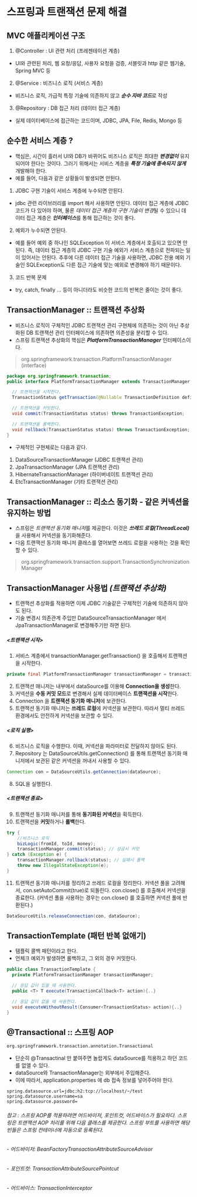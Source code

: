 # 스프링과 트랜잭션 문제 해결

## MVC 애플리케이션 구조
1. @Controller : UI 관련 처리 (프레젠테이션 계층)
  - UI와 관련된 처리, 웹 요청/응답, 사용자 요청을 검증, 서블릿과 http 같은 웹기술, Spring MVC 등
2. @Service : 비즈니스 로직 (서비스 계층)
  - 비즈니스 로직, 가급적 특정 기술에 의존하지 않고 ***순수 자바 코드***로 작성
3. @Repository : DB 접근 처리 (데이터 접근 계층)
  - 실제 데이터베이스에 접근하는 코드이며, JDBC, JPA, File, Redis, Mongo 등

## 순수한 서비스 계층 ?
- 핵심은, 시간이 흘러서 UI와 DB가 바뀌어도 비즈니스 로직은 최대한 ***변경없이*** 유지되어야 한다는 것이다. 그러기 위해서는 서비스 계층을 ***특정 기술에 종속되지 않게*** 개발해야 한다.
- 예를 들어, 다음과 같은 상황들이 발생되면 안된다.
1. JDBC 구현 기술이 서비스 계층에 누수되면 안된다.
  - jdbc 관련 라이브러리를 import 해서 사용하면 안된다. 데이터 접근 계층에 JDBC 코드가 다 있어야 하며, 물론 *데이터 접근 계층의 구현 기술이 변경*될 수 있으니 데이터 접근 계층은 ***인터페이스***를 통해 접근하는 것이 좋다.
2. 예외가 누수되면 안된다.
  - 예를 들어 예외 중 하나인 SQLException 이 서비스 계층에서 호출되고 있으면 안된다. 즉, 데이터 접근 계층의 JDBC 구현 기술 예외가 서비스 계층으로 전파되는 일이 있어서는 안된다. 추후에 다른 데이터 접근 기술을 사용하면, JDBC 전용 예외 기술인 SQLException도 다른 접근 기술에 맞는 예외로 변경해야 하기 때문이다.
3. 코드 반복 문제
 - try, catch, finally ... 등이 아니더라도 비슷한 코드의 반복은 줄이는 것이 좋다.

## TransactionManager :: 트랜잭션 추상화
- 비즈니스 로직이 구체적인 JDBC 트랜잭션 관리 구현체에 의존하는 것이 아닌 추상화된 DB 트랜잭션 관리 인터페이스에 의존하면 의존성을 분리할 수 있다.
- 스프링 트랜잭션 추상화의 핵심은 ***PlatformTransactionManager*** 인터페이스이다.
> org.springframework.transaction.PlatformTransactionManager (interface)
```java
package org.springframework.transaction;
public interface PlatformTransactionManager extends TransactionManager {

  // 트랜잭션을 시작한다.
  TransactionStatus getTransaction(@Nullable TransactionDefinition definition) throws TransactionException;

  // 트랜잭션을 커밋한다.
  void commit(TransactionStatus status) throws TransactionException;

  // 트랜잭션을 롤백한다.
  void rollback(TransactionStatus status) throws TransactionException;
}
```
- 구체적인 구현체로는 다음과 같다.
1. DataSourceTransactionManager (JDBC 트랜잭션 관리)
2. JpaTransactionManager (JPA 트랜잭션 관리)
3. HibernateTransactionManager (하이버네이트 트랜잭션 관리)
4. EtcTransactionManager (기타 트랜잭션 관리)

## TransactionManager :: 리소스 동기화 - 같은 커넥션을 유지하는 방법
- 스프링은 *트랜잭션 동기화 매니저*를 제공한다. 이것은 ***쓰레드 로컬(ThreadLocal)*** 을 사용해서 커넥션을 동기화해준다.
- 다음 트랜잭션 동기화 매니저 클래스를 열어보면 쓰레드 로컬을 사용하는 것을 확인할 수 있다.
> org.springframework.transaction.support.TransactionSynchronizationManager

## TransactionManager 사용법 ***(트랜잭션 추상화)***
- 트랜잭션 추상화를 적용하면 이제 JDBC 기술같은 구체적인 기술에 의존하지 않아도 된다.
- 기술 변경시 의존관계 주입만 DataSourceTransactionManager 에서 JpaTransactionManager로 변경해주기만 하면 된다.
##### <트랜잭션 시작>
1. 서비스 계층에서 transactionManager.getTransaction() 을 호출해서 트랜잭션을 시작한다.
```java
private final PlatformTransactionManager transactionManager = transactionManager.getTransaction(new DefaultTransactionDefinition());
```
2. 트랜잭션 매니저는 내부에서 dataSource를 이용해 **Connection을 생성**한다.
3. 커넥션을 **수동 커밋 모드**로 변경해서 실제 데이터베이스 **트랜잭션을 시작**한다.
4. Connection 을 **트랜잭션 동기화 매니저**에 보관한다.
5. 트랜잭션 동기화 매니저는 **쓰레드 로컬**에 커넥션을 보관한다. 따라서 멀티 쓰레드 환경에서도 안전하게 커넥션을 보관할 수 있다.

##### <로직 실행>
6. 비즈니스 로직을 수행한다. 이때, 커넥션을 파라미터로 전달하지 않아도 된다.
7. Repository 는 DataSourceUtils.getConnection() 를 통해 트랜잭션 동기화 매니저에서 보관된 같은 커넥션을 꺼내서 사용할 수 있다.
```java
Connection con = DataSourceUtils.getConnection(dataSource);
```
8. SQL을 실행한다.

##### <트랜잭션 종료>
9. 트랜잭션 동기화 매니저를 통해 **동기화된 커넥션**을 획득한다.
10. 트랜잭션을 **커밋**하거나 **롤백**한다.
```java
try {
    //비즈니스 로직
    bizLogic(fromId, toId, money);
    transactionManager.commit(status); // 성공시 커밋
} catch (Exception e) {
    transactionManager.rollback(status); // 실패시 롤백
    throw new IllegalStateException(e);
}
```
11. 트랜잭션 동기화 매니저를 정리하고 쓰레드 로컬을 정리한다. 커넥션 풀을 고려해서, con.setAutoCommit(true)로 되돌린다. con.close() 를 호출해서 커넥션을 종료한다. (커넥션 풀을 사용하는 경우는 con.close() 를 호출하면 커넥션 풀에 반환된다.)
```java
DataSourceUtils.releaseConnection(con, dataSource);
```

## TransactionTemplate (패턴 반복 없애기)
- 템플릭 콜백 패턴이라고 한다.
- 언체크 예외가 발생하면 롤백하고, 그 외의 경우 커밋한다.
```java
public class TransactionTemplate {
  private PlatformTransactionManager transactionManager;

  // 응답 값이 있을 때 사용한다.
  public <T> T execute(TransactionCallback<T> action){..}

  // 응답 값이 없을 때 사용한다.
  void executeWithoutResult(Consumer<TransactionStatus> action){..}
}
```

## @Transactional :: 스프링 AOP
```md
org.springframework.transaction.annotation.Transactional
```
- 단순히 @Transactinal 만 붙여주면 놀랍게도 dataSource를 적용하고 하던 코드를 없앨 수 있다.
- dataSource와 TransactionManager는 외부에서 주입해준다.
- 이에 따라서, application.properties 에 db 접속 정보를 넣어주어야 한다.
```properties
spring.datasource.url=jdbc:h2:tcp://localhost/~/test
spring.datasource.username=sa
spring.datasource.password=
```
###### 참고 : 스프링 AOP를 적용하려면 어드바이저, 포인트컷, 어드바이스가 필요하다. 스프링은 트랜잭션 AOP 처리를 위해 다음 클래스를 제공한다. 스프링 부트를 사용하면 해당 빈들은 스프링 컨테이너에 자동으로 등록된다.
###### - 어드바이저: BeanFactoryTransactionAttributeSourceAdvisor
###### - 포인트컷: TransactionAttributeSourcePointcut
###### - 어드바이스: TransactionInterceptor
